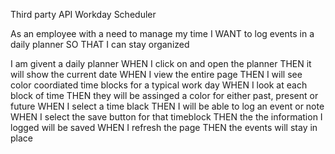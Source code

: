 Third party API Workday Scheduler

As an employee with a need to manage my time
I WANT to log events in a daily planner
SO THAT I can stay organized

I am givent a daily planner
WHEN I click on and open the planner
THEN it will show the current date
WHEN I view the entire page
THEN I will see color coordiated time blocks for a typical work day
WHEN I look at each block of time
THEN they will be assinged a color for either past, present or future
WHEN I select a time black
THEN I will be able to log an event or note
WHEN I select the save button for that timeblock
THEN the the information I logged will be saved
WHEN I refresh the page
THEN the events will stay in place
